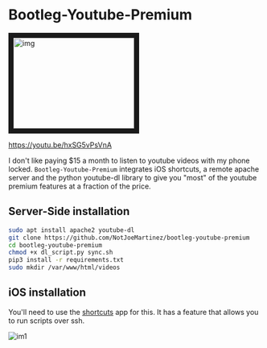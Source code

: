 # Bootleg-Youtube-Premium 

<a href="https://youtu.be/hxSG5vPsVnA" target="_blank"><img src="https://img.youtube.com/vi/hxSG5vPsVnA/0.jpg" 
alt="img" width="240" height="180" border="10" /></a>

https://youtu.be/hxSG5vPsVnA

I don't like paying $15 a month to listen to youtube videos with my phone locked. 
`Bootleg-Youtube-Premium` integrates iOS shortcuts, a remote apache server and the python
youtube-dl library to give you "most" of the youtube premium features at a fraction of the
price.

## Server-Side installation 

```bash 
sudo apt install apache2 youtube-dl 
git clone https://github.com/NotJoeMartinez/bootleg-youtube-premium
cd bootleg-youtube-premium 
chmod +x dl_script.py sync.sh
pip3 install -r requirements.txt
sudo mkdir /var/www/html/videos
```

## iOS installation 

You'll need to use the [shortcuts](https://apps.apple.com/us/app/shortcuts/id915249334) app for this. It has a feature that allows you
to run scripts over ssh.      

![im1](imgs/img1.jpg)

